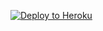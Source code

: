 
[![Deploy to Heroku](https://www.herokucdn.com/deploy/button.svg)](https://heroku.com/deploy?template=https://github.com/dengertheguy/secretphp)


